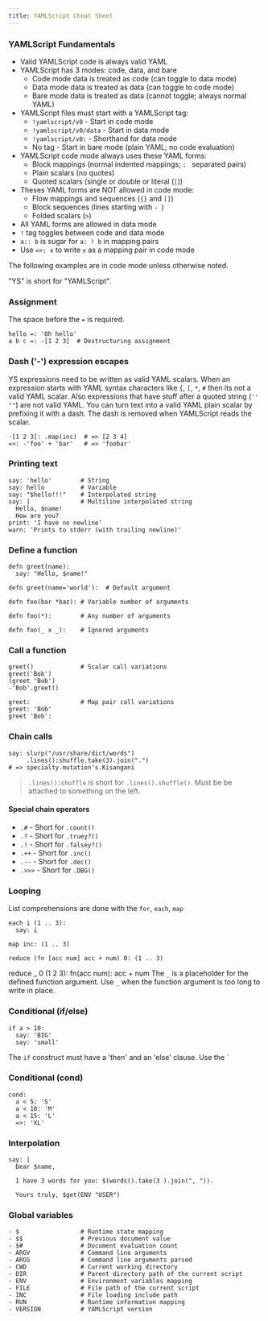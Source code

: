 ```yaml
---
title: YAMLScript Cheat Sheet
---
```



### YAMLScript Fundamentals

* Valid YAMLScript code is always valid YAML
* YAMLScript has 3 modes: code, data, and bare
  * Code mode data is treated as code (can toggle to data mode)
  * Data mode data is treated as data (can toggle to code mode)
  * Bare mode data is treated as data (cannot toggle; always normal YAML)
* YAMLScript files must start with a YAMLScript tag:
  * `!yamlscript/v0` - Start in code mode
  * `!yamlscript/v0/data` - Start in data mode
  * `!yamlscript/v0:` - Shorthand for data mode
  * No tag - Start in bare mode (plain YAML; no code evaluation)
* YAMLScript code mode always uses these YAML forms:
  * Block mappings (normal indented mappings; `: ` separated pairs)
  * Plain scalars (no quotes)
  * Quoted scalars (single or double or literal (`|`))
* Theses YAML forms are NOT allowed in code mode:
  * Flow mappings and sequences (`{}` and `[]`)
  * Block sequences (lines starting with `- `)
  * Folded scalars (`>`)
* All YAML forms are allowed in data mode
* `!` tag toggles between code and data mode
* `a:: b` is sugar for `a: ! b` in mapping pairs
* Use `=>: x` to write `x` as a mapping pair in code mode

The following examples are in code mode unless otherwise noted.

"YS" is short for "YAMLScript".


### Assignment

The space before the `=` is required.

```
hello =: 'Oh hello'
a b c =: -[1 2 3]  # Destructuring assignment
```


### Dash ('-') expression escapes

YS expressions need to be written as valid YAML scalars.
When an expression starts with YAML syntax characters like `{`, `[`, `*`, `#`
then its not a valid YAML scalar.
Also expressions that have stuff after a quoted string (`''` `""`) are not valid YAML.
You can turn text into a valid YAML plain scalar by prefixing it with a dash.
The dash is removed when YAMLScript reads the scalar.

```
-[1 2 3]: .map(inc)  # => [2 3 4]
=>: -'foo' + 'bar'   # => 'foobar'
```

### Printing text

```
say: 'hello'        # String
say: hello          # Variable
say: "$hello!!!"    # Interpolated string
say: |              # Multiline interpolated string
  Hello, $name!
  How are you?
print: 'I have no newline'
warn: 'Prints to stderr (with trailing newline)'
```


### Define a function

```
defn greet(name):
  say: "Hello, $name!"

defn greet(name='world'):  # Default argument

defn foo(bar *baz): # Variable number of arguments

defn foo(*):        # Any number of arguments

defn foo(_ x _):    # Ignored arguments
```


### Call a function

```
greet()             # Scalar call variations
greet('Bob')
(greet 'Bob')
-'Bob'.greet()

greet:              # Map pair call variations
greet: 'Bob'
greet 'Bob':
```


### Chain calls

```
say: slurp("/usr/share/dict/words")
     .lines():shuffle.take(3).join(".")
# => specialty.mutation's.Kisangani
```

> `.lines():shuffle` is short for `.lines().shuffle()`. Must be be attached to
something on the left.


#### Special chain operators

* `.#` - Short for `.count()`
* `.?` - Short for `.truey?()`
* `.!` - Short for `.falsey?()`
* `.++` - Short for `.inc()`
* `.--` - Short for `.dec()`
* `.>>>` - Short for `.DBG()`


### Looping

List comprehensions are done with the `for`, `each`, `map`
```
each i (1 .. 3):
  say: i
```

```
map inc: (1 .. 3)
```

```
reduce (fn [acc num] acc + num) 0: (1 .. 3)
```

reduce _ 0 (1 2 3):
  fn(acc num): acc + num
The `_` is a placeholder for the defined function argument.
Use `_` when the function argument is too long to write in place.




### Conditional (if/else)

```
if a > 10:
  say: 'BIG'
  say: 'small'
```

The `if` construct must have a 'then' and an 'else' clause.
Use the `


### Conditional (cond)

```
cond:
  a < 5: 'S'
  a < 10: 'M'
  a < 15: 'L'
  =>: 'XL'
```


### Interpolation

```
say: |
  Dear $name,

  I have 3 words for you: $(words().take(3 ).join(", ")).

  Yours truly, $get(ENV "USER")
```


### Global variables

```
- $                 # Runtime state mapping
- $$                # Previous document value
- $#                # Document evaluation count
- ARGV              # Command line arguments
- ARGS              # Command line arguments parsed
- CWD               # Current working directory
- DIR               # Parent directory path of the current script
- ENV               # Environment variables mapping
- FILE              # File path of the current script
- INC               # File loading include path
- RUN               # Runtime information mapping
- VERSION           # YAMLScript version
```
